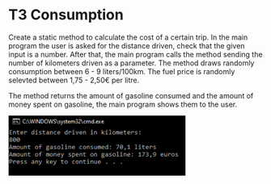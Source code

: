 # T3 Consumption

Create a static method to calculate the cost of a certain trip. In the main program the user is asked for the distance driven, check that the given input is a number. After that, the main program calls the method sending the number of kilometers driven as a parameter. The method draws randomly consumption between 6 - 9 liters/100km. The fuel price is randomly selevted between 1,75 - 2,50€ per litre.

The method returns the amount of gasoline consumed and the amount of money spent on gasoline, the main program shows them to the user.

<img src='task3-prompt.png' style='width: 350px'>